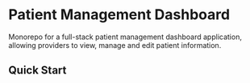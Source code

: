 # Patient Management Dashboard
Monorepo for a full-stack patient management dashboard application, allowing providers to view, manage and edit patient information.

## Quick Start

